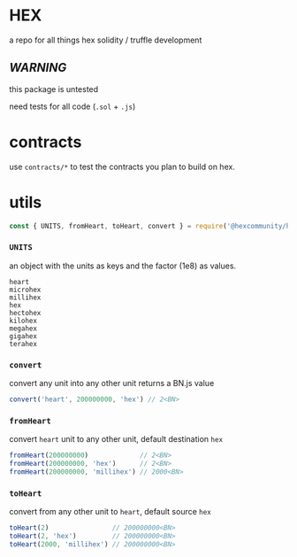 # HEX
a repo for all things hex solidity / truffle development

## *WARNING*
this package is untested

need tests for all code (`.sol` + `.js`)

# contracts
use `contracts/*` to test the contracts you plan to build on hex.

# utils

```js
const { UNITS, fromHeart, toHeart, convert } = require('@hexcommunity/hex/utils')
```

### `UNITS`
an object with the units as keys and the factor (1e8) as values.
```
heart
microhex
millihex
hex
hectohex
kilohex
megahex
gigahex
terahex
```

### `convert`
convert any unit into any other unit returns a BN.js value
```js
convert('heart', 200000000, 'hex') // 2<BN>
```

### `fromHeart`
convert `heart` unit to any other unit, default destination `hex`
```js
fromHeart(200000000)             // 2<BN>
fromHeart(200000000, 'hex')      // 2<BN>
fromHeart(200000000, 'millihex') // 2000<BN>
```

### `toHeart`
convert from any other unit to `heart`, default source `hex`
```js
toHeart(2)                // 200000000<BN>
toHeart(2, 'hex')         // 200000000<BN>
toHeart(2000, 'millihex') // 200000000<BN>
```
